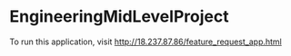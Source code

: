# EngineeringMidLevelProject

To run this application, visit http://18.237.87.86/feature_request_app.html